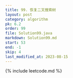 ```yaml
---
title: 99. 恢复二叉搜索树
layout: post
category: algorithm
pk: 6.2
order: 99
file: Solution99.java
markdown: Solution99.md
start: 53
end: -1
skip: 4
last_modified_at: 2023-08-15
---
```


{% include leetcode.md %}
